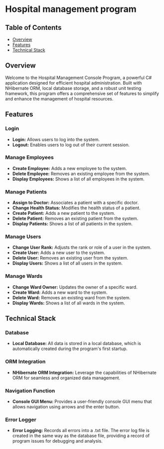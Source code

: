 # Hospital management program

## Table of Contents

- [Overview](#overview)
- [Features](#features)
- [Technical Stack](#technical-stack)

## Overview

Welcome to the Hospital Management Console Program, a powerful C# application designed for efficient hospital administration. Built with NHibernate ORM, local database storage, and a robust unit testing framework, this program offers a comprehensive set of features to simplify and enhance the management of hospital resources.

## Features

### Login
- **Login:** Allows users to log into the system.
- **Logout:** Enables users to log out of their current session.

### Manage Employees
- **Create Employee:** Adds a new employee to the system.
- **Delete Employee:** Removes an existing employee from the system.
- **Display Employees:** Shows a list of all employees in the system.

### Manage Patients
- **Assign to Doctor:** Associates a patient with a specific doctor.
- **Change Health Status:** Modifies the health status of a patient.
- **Create Patient:** Adds a new patient to the system.
- **Delete Patient:** Removes an existing patient from the system.
- **Display Patients:** Shows a list of all patients in the system.

### Manage Users
- **Change User Rank:** Adjusts the rank or role of a user in the system.
- **Create User:** Adds a new user to the system.
- **Delete User:** Removes an existing user from the system.
- **Display Users:** Shows a list of all users in the system.

### Manage Wards
- **Change Ward Owner:** Updates the owner of a specific ward.
- **Create Ward:** Adds a new ward to the system.
- **Delete Ward:** Removes an existing ward from the system.
- **Display Wards:** Shows a list of all wards in the system.

## Technical Stack

### Database
- **Local Database:** All data is stored in a local database, which is automatically created during the program's first startup.

### ORM Integration
- **NHibernate ORM Integration:** Leverage the capabilities of NHibernate ORM for seamless and organized data management.

### Navigation Function
- **Console GUI Menu:** Provides a user-friendly console GUI menu that allows navigation using arrows and the enter button.

### Error Logger
- **Error Logging:** Records all errors into a .txt file. The error log file is created in the same way as the database file, providing a record of program issues for debugging and analysis.
